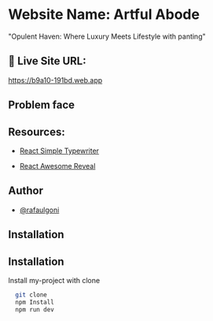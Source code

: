 
# Website Name: Artful Abode

"Opulent Haven: Where Luxury Meets Lifestyle with panting"

## 🔗 Live Site URL:
  https://b9a10-191bd.web.app

## Problem face


## Resources:

- [React Simple Typewriter](https://www.npmjs.com/package/react-simple-typewriter)

- [React Awesome Reveal](https://www.npmjs.com/package/react-awesome-reveal)


## Author

- [@rafaulgoni](https://github.com/rafaulgoni)


## Installation

## Installation

Install my-project with clone

```bash
  git clone 
  npm Install
  npm run dev
```
